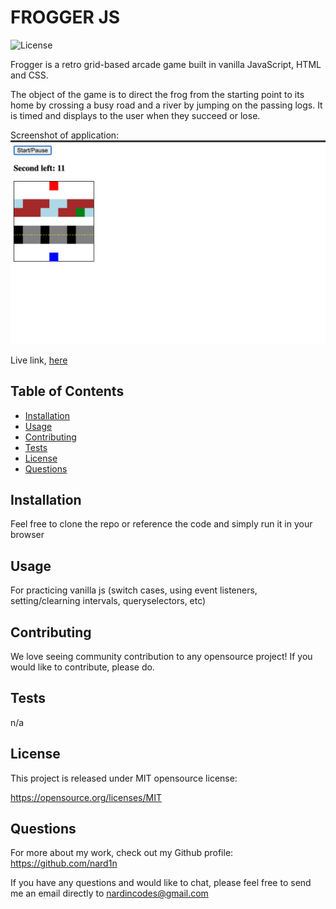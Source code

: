 # FROGGER JS
![License](https://img.shields.io/badge/License-MIT-blue.svg)

Frogger is a retro grid-based arcade game built in vanilla JavaScript, HTML and CSS.

The object of the game is to direct the frog from the starting point to its home by crossing a busy road and a river by jumping on the passing logs. It is timed and displays to the user when they succeed or lose.

Screenshot of application:
![Screenshot](./frogger.png)

Live link, [here](https://nard1n.github.io/frogger)

## Table of Contents

* [Installation](#Installation)
* [Usage](#Usage)
* [Contributing](#Contributing)
* [Tests](#Tests)
* [License](#License)
* [Questions](#Questions)

## Installation
Feel free to clone the repo or reference the code and simply run it in your browser

## Usage
For practicing vanilla js (switch cases, using event listeners, setting/clearning intervals, queryselectors, etc)

## Contributing
We love seeing community contribution to any opensource project! If you would like to contribute, please do.

## Tests
n/a

## License
This project is released under MIT opensource license:

https://opensource.org/licenses/MIT

## Questions
For more about my work, check out my Github profile: https://github.com/nard1n

If you have any questions and would like to chat, please feel free to send me an email directly to nardincodes@gmail.com
